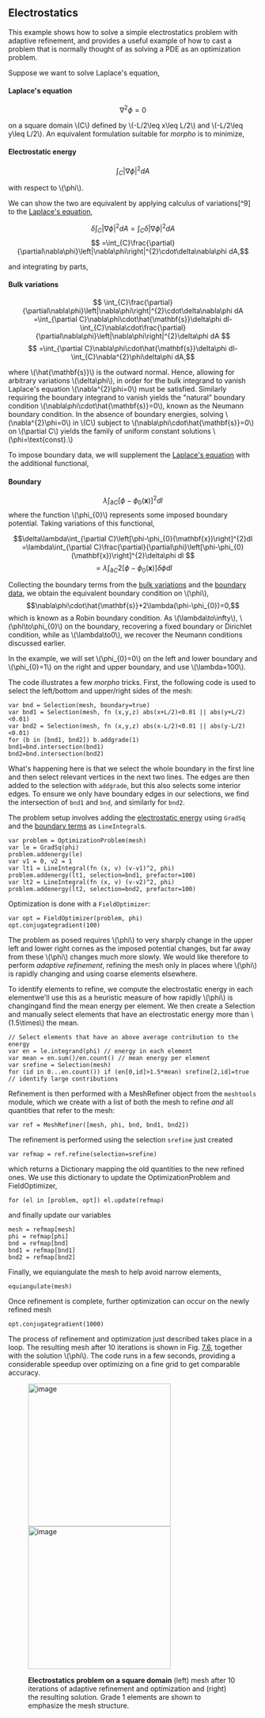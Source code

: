 ## Electrostatics

This example shows how to solve a simple electrostatics problem with
adaptive refinement, and provides a useful example of how to cast a
problem that is normally thought of as solving a PDE as an optimization
problem.

Suppose we want to solve Laplace's equation, 

#### Laplace's equation
$$\nabla^{2}\phi=0$$ 

on a square domain \\(C\\) defined by \\(-L/2\leq x\leq L/2\\) and
\\(-L/2\leq y\leq L/2\\). An equivalent formulation suitable for *morpho* is
to minimize, 

#### Electrostatic energy
$$\int_{C}\left|\nabla\phi\right|^{2}dA\label{eq:el1}$$

with respect to \\(\phi\\).

We can show the two are equivalent by applying calculus of
variations[^9] to the [Laplace's equation](#laplaces-equation),

$$ \delta\int_{C}\left|\nabla\phi\right|^{2}dA =\int_{C}\delta\left|\nabla\phi\right|^{2}dA $$
$$ =\int_{C}\frac{\partial}{\partial\nabla\phi}\left|\nabla\phi\right|^{2}\cdot\delta\nabla\phi dA,$$ 

and integrating by parts, 

#### Bulk variations

$$ \int_{C}\frac{\partial}{\partial\nabla\phi}\left|\nabla\phi\right|^{2}\cdot\delta\nabla\phi dA =\int_{\partial C}\nabla\phi\cdot\hat{\mathbf{s}}\delta\phi dl-\int_{C}\nabla\cdot\frac{\partial}{\partial\nabla\phi}\left|\nabla\phi\right|^{2}\delta\phi dA $$
$$ =\int_{\partial C}\nabla\phi\cdot\hat{\mathbf{s}}\delta\phi dl-\int_{C}\nabla^{2}\phi\delta\phi dA,$$

where \\(\hat{\mathbf{s}}\\) is the outward normal. Hence,
allowing for arbitrary variations \\(\delta\phi\\), in order for the bulk
integrand to vanish Laplace's equation \\(\nabla^{2}\phi=0\\) must be
satisfied. Similarly requiring the boundary integrand to vanish yields
the "natural" boundary condition \\(\nabla\phi\cdot\hat{\mathbf{s}}=0\\),
known as the Neumann boundary condition. In the absence of boundary
energies, solving \\(\nabla^{2}\phi=0\\) in \\(C\\) subject to
\\(\nabla\phi\cdot\hat{\mathbf{s}}=0\\) on \\(\partial C\\) yields the family of
uniform constant solutions \\(\phi=\text{const}.\\)

To impose boundary data, we will supplement the [Laplace's equation](#laplaces-equation) with
the additional functional,

#### Boundary
$$\lambda\int_{\partial C}\left[\phi-\phi_{0}(\mathbf{x})\right]^{2}dl\label{eq:anchoring}$$
where the function \\(\phi_{0}\\) represents some imposed boundary
potential. Taking variations of this functional, 

$$\delta\lambda\int_{\partial C}\left[\phi-\phi_{0}(\mathbf{x})\right]^{2}dl  =\lambda\int_{\partial C}\frac{\partial}{\partial\phi}\left[\phi-\phi_{0}(\mathbf{x})\right]^{2}\delta\phi dl $$
$$ =\lambda\int_{\partial C}2\left[\phi-\phi_{0}(\mathbf{x})\right]\delta\phi dl $$

Collecting the boundary terms from the [bulk variations](#bulk-variations) and the [boundary data](#boundary), we obtain the equivalent boundary condition
on \\(\phi\\),
$$\nabla\phi\cdot\hat{\mathbf{s}}+2\lambda(\phi-\phi_{0})=0,$$ which is
known as a Robin boundary condition. As \\(\lambda\to\infty\\),
\\(\phi\to\phi_{0}\\) on the boundary, recovering a fixed boundary or
Dirichlet condition, while as \\(\lambda\to0\\), we recover the Neumann
conditions discussed earlier.

In the example, we will set \\(\phi_{0}=0\\) on the left and lower boundary
and \\(\phi_{0}=1\\) on the right and upper boundary, and use \\(\lambda=100\\).

The code illustrates a few *morpho* tricks. First, the following code is
used to select the left/bottom and upper/right sides of the mesh:

    var bnd = Selection(mesh, boundary=true)
    var bnd1 = Selection(mesh, fn (x,y,z) abs(x+L/2)<0.01 || abs(y+L/2)<0.01)
    var bnd2 = Selection(mesh, fn (x,y,z) abs(x-L/2)<0.01 || abs(y-L/2)<0.01)
    for (b in [bnd1, bnd2]) b.addgrade(1)
    bnd1=bnd.intersection(bnd1)
    bnd2=bnd.intersection(bnd2)

What's happening here is that we select the whole boundary in the first
line and then select relevant vertices in the next two lines. The edges
are then added to the selection with `addgrade`, but this also selects
some interior edges. To ensure we only have boundary edges in our
selections, we find the intersection of `bnd1` and `bnd`, and similarly
for `bnd2`.

The problem setup involves adding the [electrostatic energy](#electrostatic-energy) using
`GradSq` and the [boundary terms](#boundary) as `LineIntegral`s.

    var problem = OptimizationProblem(mesh)
    var le = GradSq(phi)
    problem.addenergy(le)
    var v1 = 0, v2 = 1
    var lt1 = LineIntegral(fn (x, v) (v-v1)^2, phi)
    problem.addenergy(lt1, selection=bnd1, prefactor=100)
    var lt2 = LineIntegral(fn (x, v) (v-v2)^2, phi)
    problem.addenergy(lt2, selection=bnd2, prefactor=100) 

Optimization is done with a `FieldOptimizer`:

    var opt = FieldOptimizer(problem, phi)
    opt.conjugategradient(100)

The problem as posed requires \\(\phi\\) to very sharply change in the upper
left and lower right cornes as the imposed potential changes, but far
away from these \\(\phi\\) changes much more slowly. We would like therefore
to perform *adaptive refinement*, refining the mesh only in places where
\\(\phi\\) is rapidly changing and using coarse elements elsewhere.

To identify elements to refine, we compute the electrostatic energy in
each elementwe'll use this as a heuristic measure of how rapidly \\(\phi\\)
is changingand find the mean energy per element. We then create a
Selection and manually select elements that have an electrostatic energy
more than \\(1.5\times\\) the mean.

    // Select elements that have an above average contribution to the energy 
    var en = le.integrand(phi) // energy in each element
    var mean = en.sum()/en.count() // mean energy per element
    var srefine = Selection(mesh)
    for (id in 0...en.count()) if (en[0,id]>1.5*mean) srefine[2,id]=true 
    // identify large contributions

Refinement is then performed with a MeshRefiner object from the
`meshtools` module, which we create with a list of both the mesh to
refine *and* all quantities that refer to the mesh:

    var ref = MeshRefiner([mesh, phi, bnd, bnd1, bnd2])

The refinement is performed using the selection `srefine` just created

    var refmap = ref.refine(selection=srefine)

which returns a Dictionary mapping the old quantities to the new refined
ones. We use this dictionary to update the OptimizationProblem and
FieldOptimizer,

    for (el in [problem, opt]) el.update(refmap)

and finally update our variables

    mesh = refmap[mesh]
    phi = refmap[phi]
    bnd = refmap[bnd]
    bnd1 = refmap[bnd1]
    bnd2 = refmap[bnd2]

Finally, we equiangulate the mesh to help avoid narrow elements,

    equiangulate(mesh)

Once refinement is complete, further optimization can occur on the newly
refined mesh

    opt.conjugategradient(1000)

The process of refinement and optimization just described takes place in
a loop. The resulting mesh after 10 iterations is shown in Fig.
[7.6](#fig:Electrostatics), together with the solution \\(\phi\\). The
code runs in a few seconds, providing a considerable speedup over
optimizing on a fine grid to get comparable accuracy.

<figure id="fig:Electrostatics">
<div class="centering">
<p><img
src="../Figures/ExamplesChapter/electrostatics/electrostatics-mesh.png"
style="width:3in" alt="image" /><img
src="../Figures/ExamplesChapter/electrostatics/electrostatics-result.png"
style="width:3in" alt="image" /></p>
</div>
<figcaption><span id="fig:Electrostatics"
label="fig:Electrostatics"></span><strong>Electrostatics problem on a
square domain</strong> (left) mesh after 10 iterations of adaptive
refinement and optimization and (right) the resulting solution. Grade 1
elements are shown to emphasize the mesh structure.</figcaption>
</figure>

